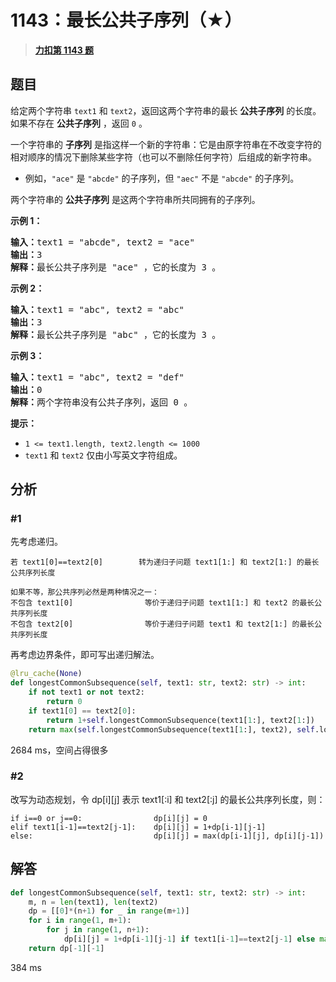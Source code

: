 # 1143：最长公共子序列（★）


> <u>**[力扣第 1143 题](https://leetcode.cn/problems/longest-common-subsequence/)**</u>

## 题目

<p>给定两个字符串 <code>text1</code> 和 <code>text2</code>，返回这两个字符串的最长 <strong>公共子序列</strong> 的长度。如果不存在 <strong>公共子序列</strong> ，返回 <code>0</code> 。</p>

<p>一个字符串的 <strong>子序列</strong><em> </em>是指这样一个新的字符串：它是由原字符串在不改变字符的相对顺序的情况下删除某些字符（也可以不删除任何字符）后组成的新字符串。</p>

<ul>
<li>例如，<code>"ace"</code> 是 <code>"abcde"</code> 的子序列，但 <code>"aec"</code> 不是 <code>"abcde"</code> 的子序列。</li>
</ul>

<p>两个字符串的 <strong>公共子序列</strong> 是这两个字符串所共同拥有的子序列。</p>



<p><strong>示例 1：</strong></p>

<pre>
<strong>输入：</strong>text1 = "abcde", text2 = "ace"
<strong>输出：</strong>3
<strong>解释：</strong>最长公共子序列是 "ace" ，它的长度为 3 。
</pre>

<p><strong>示例 2：</strong></p>

<pre>
<strong>输入：</strong>text1 = "abc", text2 = "abc"
<strong>输出：</strong>3
<strong>解释：</strong>最长公共子序列是 "abc" ，它的长度为 3 。
</pre>

<p><strong>示例 3：</strong></p>

<pre>
<strong>输入：</strong>text1 = "abc", text2 = "def"
<strong>输出：</strong>0
<strong>解释：</strong>两个字符串没有公共子序列，返回 0 。
</pre>



<p><strong>提示：</strong></p>

<ul>
<li><code>1 <= text1.length, text2.length <= 1000</code></li>
<li><code>text1</code> 和 <code>text2</code> 仅由小写英文字符组成。</li>
</ul>


## 分析

### #1

先考虑递归。

	若 text1[0]==text2[0]		转为递归子问题 text1[1:] 和 text2[1:] 的最长公共序列长度

	如果不等，那公共序列必然是两种情况之一：
	不包含 text1[0]				等价于递归子问题 text1[1:] 和 text2 的最长公共序列长度
	不包含 text2[0]				等价于递归子问题 text1 和 text2[1:] 的最长公共序列长度

再考虑边界条件，即可写出递归解法。

```python
@lru_cache(None)
def longestCommonSubsequence(self, text1: str, text2: str) -> int:
	if not text1 or not text2:
		return 0
	if text1[0] == text2[0]:
		return 1+self.longestCommonSubsequence(text1[1:], text2[1:])
	return max(self.longestCommonSubsequence(text1[1:], text2), self.longestCommonSubsequence(text1, text2[1:]))
```

2684 ms，空间占得很多

### #2

改写为动态规划，令 dp[i][j] 表示 text1[:i] 和 text2[:j] 的最长公共序列长度，则：

	if i==0 or j==0:				dp[i][j] = 0
	elif text1[i-1]==text2[j-1]:	dp[i][j] = 1+dp[i-1][j-1]
	else:							dp[i][j] = max(dp[i-1][j], dp[i][j-1])


## 解答

```python
def longestCommonSubsequence(self, text1: str, text2: str) -> int:
	m, n = len(text1), len(text2)
	dp = [[0]*(n+1) for _ in range(m+1)]
	for i in range(1, m+1):
		for j in range(1, n+1):
			dp[i][j] = 1+dp[i-1][j-1] if text1[i-1]==text2[j-1] else max(dp[i-1][j], dp[i][j-1])
	return dp[-1][-1]
```

384 ms

